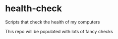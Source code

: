 # health-check
Scripts that check the health of my computers

This repo will be populated with lots of fancy checks
